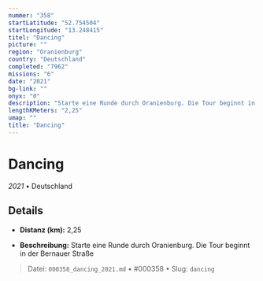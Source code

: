 ```yaml
---
nummer: "358"
startLatitude: "52.754504"
startLongitude: "13.248415"
titel: "Dancing"
picture: ""
region: "Oranienburg"
country: "Deutschland"
completed: "7962"
missions: "6"
date: "2021"
bg-link: ""
onyx: "0"
description: "Starte eine Runde durch Oranienburg. Die Tour beginnt in der Bernauer Straße"
lengthKMeters: "2,25"
umap: ""
title: "Dancing"
---
```

# Dancing

*2021* • Deutschland



## Details
- **Distanz (km):** 2,25



- **Beschreibung:** Starte eine Runde durch Oranienburg. Die Tour beginnt in der Bernauer Straße



> Datei: `000358_dancing_2021.md` • #000358 • Slug: `dancing`
